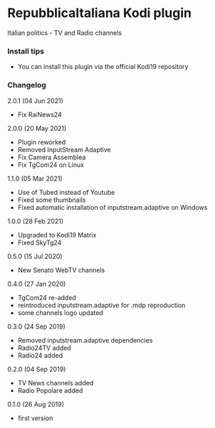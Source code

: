 # RepubblicaItaliana Kodi plugin
Italian politics - TV and Radio channels

### Install tips
- You can install this plugin via the official Kodi19 repository

### Changelog
2.0.1 (04 Jun 2021)
- Fix RaiNews24

2.0.0 (20 May 2021)
- Plugin reworked
- Removed InputStream Adaptive
- Fix Camera Assemblea
- Fix TgCom24 on Linux

1.1.0 (05 Mar 2021)
- Use of Tubed instead of Youtube
- Fixed some thumbnails
- Fixed automatic installation of inputstream.adaptive on Windows

1.0.0 (28 Feb 2021)
- Upgraded to Kodi19 Matrix
- Fixed SkyTg24

0.5.0 (15 Jul 2020)
- New Senato WebTV channels

0.4.0 (27 Jan 2020)
- TgCom24 re-added
- reintroduced inputstream.adaptive for .mdp reproduction
- some channels logo updated

0.3.0 (24 Sep 2019)
- Removed inputstream.adaptive dependencies
- Radio24TV added
- Radio24 added

0.2.0 (04 Sep 2019)
- TV News channels added
- Radio Popolare added 

0.1.0 (26 Aug 2019)
- first version

